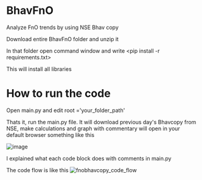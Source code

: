 # BhavFnO
Analyze FnO trends by using NSE Bhav copy

Download entire BhavFnO folder and unzip it

In that folder open command window and write <pip install -r requirements.txt>
  
This will install all libraries 

# How to run the code
  
  Open main.py and edit root ='your_folder_path'
  
  Thats it, run the main.py file. It will download previous day's Bhavcopy from NSE, make calculations and graph with commentary will open in your default browser something like this
  
  ![image](https://user-images.githubusercontent.com/28746824/121223830-8ca95a00-c8a5-11eb-8ece-c1f4e5d20a9a.png)

I explained what each code block does with comments in main.py
  
  The code flow is like this
![fnobhavcopy_code_flow](https://user-images.githubusercontent.com/28746824/121226438-2ffb6e80-c8a8-11eb-824c-5223cdad1ff6.png)
